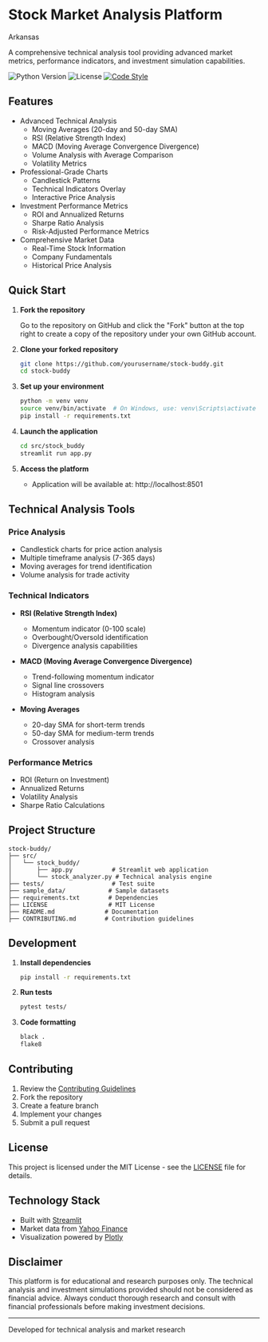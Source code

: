 # Stock Market Analysis Platform

Arkansas 

A comprehensive technical analysis tool providing advanced market metrics, performance indicators, and investment simulation capabilities.

![Python Version](https://img.shields.io/badge/python-3.8%2B-blue)
![License](https://img.shields.io/badge/license-MIT-green)
[![Code Style](https://img.shields.io/badge/code%20style-black-black)](https://github.com/psf/black)

## Features

- Advanced Technical Analysis
  - Moving Averages (20-day and 50-day SMA)
  - RSI (Relative Strength Index)
  - MACD (Moving Average Convergence Divergence)
  - Volume Analysis with Average Comparison
  - Volatility Metrics
- Professional-Grade Charts
  - Candlestick Patterns
  - Technical Indicators Overlay
  - Interactive Price Analysis
- Investment Performance Metrics
  - ROI and Annualized Returns
  - Sharpe Ratio Analysis
  - Risk-Adjusted Performance Metrics
- Comprehensive Market Data
  - Real-Time Stock Information
  - Company Fundamentals
  - Historical Price Analysis

## Quick Start

1. **Fork the repository**

   Go to the repository on GitHub and click the "Fork" button at the top right to create a copy of the repository under your own GitHub account.

2. **Clone your forked repository**
   ```bash
   git clone https://github.com/yourusername/stock-buddy.git
   cd stock-buddy
   ```

2. **Set up your environment**
   ```bash
   python -m venv venv
   source venv/bin/activate  # On Windows, use: venv\Scripts\activate
   pip install -r requirements.txt
   ```

3. **Launch the application**
   ```bash
   cd src/stock_buddy
   streamlit run app.py
   ```

4. **Access the platform**
   - Application will be available at: http://localhost:8501

## Technical Analysis Tools

### Price Analysis
- Candlestick charts for price action analysis
- Multiple timeframe analysis (7-365 days)
- Moving averages for trend identification
- Volume analysis for trade activity

### Technical Indicators
- **RSI (Relative Strength Index)**
  - Momentum indicator (0-100 scale)
  - Overbought/Oversold identification
  - Divergence analysis capabilities

- **MACD (Moving Average Convergence Divergence)**
  - Trend-following momentum indicator
  - Signal line crossovers
  - Histogram analysis

- **Moving Averages**
  - 20-day SMA for short-term trends
  - 50-day SMA for medium-term trends
  - Crossover analysis

### Performance Metrics
- ROI (Return on Investment)
- Annualized Returns
- Volatility Analysis
- Sharpe Ratio Calculations

## Project Structure

```
stock-buddy/
├── src/
│   └── stock_buddy/
│       ├── app.py           # Streamlit web application
│       └── stock_analyzer.py # Technical analysis engine
├── tests/                   # Test suite
├── sample_data/            # Sample datasets
├── requirements.txt        # Dependencies
├── LICENSE                 # MIT License
├── README.md              # Documentation
├── CONTRIBUTING.md        # Contribution guidelines

```

## Development

1. **Install dependencies**
   ```bash
   pip install -r requirements.txt
   ```

2. **Run tests**
   ```bash
   pytest tests/
   ```

3. **Code formatting**
   ```bash
   black .
   flake8
   ```

## Contributing

1. Review the [Contributing Guidelines](CONTRIBUTING.md)
2. Fork the repository
3. Create a feature branch
4. Implement your changes
5. Submit a pull request

## License

This project is licensed under the MIT License - see the [LICENSE](LICENSE) file for details.

## Technology Stack

- Built with [Streamlit](https://streamlit.io/)
- Market data from [Yahoo Finance](https://finance.yahoo.com/)
- Visualization powered by [Plotly](https://plotly.com/)

## Disclaimer

This platform is for educational and research purposes only. The technical analysis and investment simulations provided should not be considered as financial advice. Always conduct thorough research and consult with financial professionals before making investment decisions.

---

Developed for technical analysis and market research
